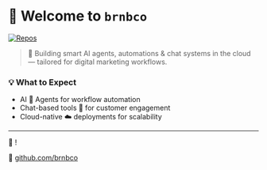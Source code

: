 # 👋 Welcome to `brnbco`

[![Repos](https://img.shields.io/badge/AI%20Repos-100%25%20Cloud-blueviolet)](https://github.com/brnbco)

> 🤖 Building smart AI agents, automations & chat systems in the cloud — tailored for digital marketing workflows.

### 💡 What to Expect
- AI 🧠 Agents for workflow automation  
- Chat-based tools 💬 for customer engagement  
- Cloud-native ☁️ deployments for scalability

---

📌 !

🔗 [github.com/brnbco](https://github.com/brnbco)
